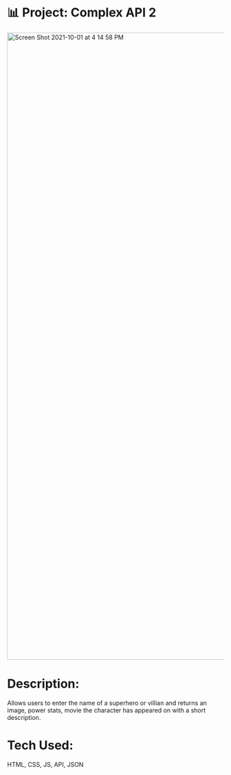 # 📊 Project: Complex API 2

<img width="1456" alt="Screen Shot 2021-10-01 at 4 14 58 PM" src="https://user-images.githubusercontent.com/88988494/135699379-f079d187-7341-4d6d-b591-200c5b99b81f.png">

# Description: 

Allows users to enter the name of a superhero or villian and returns an image, power stats, movie the character has appeared on with a short description.



# Tech Used:

 HTML, CSS, JS, API, JSON 
